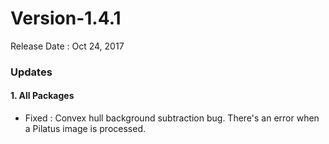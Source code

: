 # Version-1.4.1

Release Date : Oct 24, 2017
### Updates
#### 1. All Packages
- Fixed : Convex hull background subtraction bug. There's an error when a Pilatus image is processed.